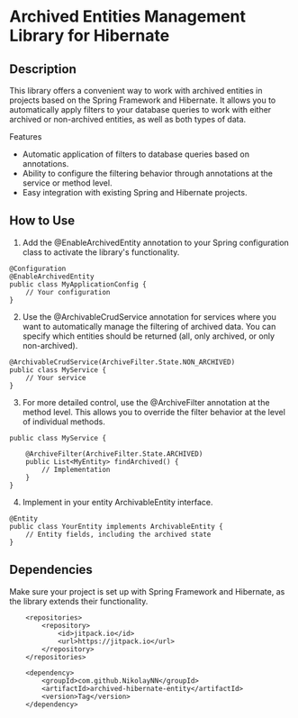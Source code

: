 # Archived Entities Management Library for Hibernate

## Description
This library offers a convenient way to work with archived entities in projects based on the Spring Framework and Hibernate. It allows you to automatically apply filters to your database queries to work with either archived or non-archived entities, as well as both types of data.

Features
* Automatic application of filters to database queries based on annotations.
* Ability to configure the filtering behavior through annotations at the service or method level.
* Easy integration with existing Spring and Hibernate projects.

## How to Use
1. Add the @EnableArchivedEntity annotation to your Spring configuration class to activate the library's functionality.

```
@Configuration
@EnableArchivedEntity
public class MyApplicationConfig {
    // Your configuration
}
```

2. Use the @ArchivableCrudService annotation for services where you want to automatically manage the filtering of archived data. You can specify which entities should be returned (all, only archived, or only non-archived).

```
@ArchivableCrudService(ArchiveFilter.State.NON_ARCHIVED)
public class MyService {
    // Your service
}
```

3. For more detailed control, use the @ArchiveFilter annotation at the method level. This allows you to override the filter behavior at the level of individual methods.

```
public class MyService {

    @ArchiveFilter(ArchiveFilter.State.ARCHIVED)
    public List<MyEntity> findArchived() {
        // Implementation
    }
}
```

4. Implement in your entity ArchivableEntity interface.

```
@Entity
public class YourEntity implements ArchivableEntity {
    // Entity fields, including the archived state
}
```

## Dependencies
Make sure your project is set up with Spring Framework and Hibernate, as the library extends their functionality.
```
	<repositories>
		<repository>
		    <id>jitpack.io</id>
		    <url>https://jitpack.io</url>
		</repository>
	</repositories>

	<dependency>
	    <groupId>com.github.NikolayNN</groupId>
	    <artifactId>archived-hibernate-entity</artifactId>
	    <version>Tag</version>
	</dependency>
```
